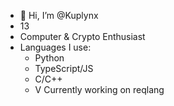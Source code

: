 - 👋 Hi, I’m @Kuplynx
- 13
- Computer & Crypto Enthusiast 
- Languages I use:
  - Python
  - TypeScript/JS
  - C/C++
  - V
 Currently working on reqlang
 
